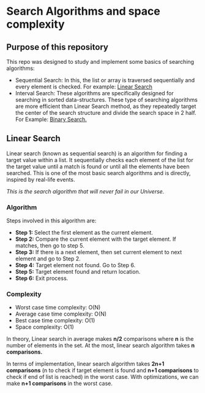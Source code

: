 # Search Algorithms and space complexity

## Purpose of this repository

This repo was designed to study and implement some basics of searching algorithms:

- Sequential Search: In this, the list or array is traversed sequentially and every element is checked. For example: <u>Linear Search</u>
- Interval Search: These algorithms are specifically designed for searching in sorted data-structures. These type of searching algorithms are more efficient than Linear Search method, as they repeatedly target the center of the search structure and divide the search space in 2 half. For Example: <u>Binary Search.</u>

## Linear Search

Linear search (known as sequential search) is an algorithm for finding a target value within a list. It sequentially checks each element of the list for the target value until a match is found or until all the elements have been searched. This is one of the most basic search algorithms and is directly, inspired by real-life events.

<em>This is the search algorithm that will never fail in our Universe.</em>

 ### <b>Algorithm</b>

Steps involved in this algorithm are:

- <b>Step 1:</b> Select the first element as the current element.
- <b>Step 2:</b> Compare the current element with the target element. If matches, then go to step 5.
- <b>Step 3:</b> If there is a next element, then set current element to next element and go to Step 2.
- <b>Step 4:</b> Target element not found. Go to Step 6.
- <b>Step 5:</b> Target element found and return location.
- <b>Step 6:</b> Exit process.

### <b>Complexity</b>

- Worst case time complexity: O(N)
- Average case time complexity: O(N)
- Best case time complexity: O(1)
- Space complexity: O(1)

In theory, Linear search in average makes <b>n/2</b> comparisons where <b>n</b> is the number of elements in the set. At the most, linear search algorithm takes <b>n comparisons.</b>

In terms of implementation, linear search algorithm takes <b>2n+1 comparisons</b> (n to check if target element is found and <b>n+1 comparisons</b> to check if end of list is reached) in the worst case. With optimizations, we can make <b>n+1 comparisons</b> in the worst case.

